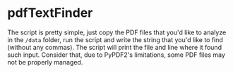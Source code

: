 # pdfTextFinder


The script is pretty simple, just copy the PDF files that you'd like to analyze in the ```/data```  folder,
run the script and write the string that you'd like to find (without any commas). The script will print the
file and line where it found such input. Consider that, due to PyPDF2's limitations, some PDF files may not
be properly managed.
